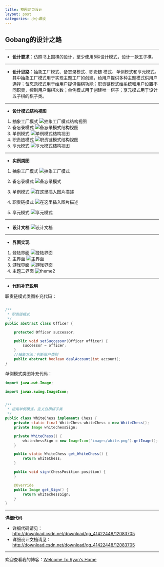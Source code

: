 ```yaml
---
title: 校园网页设计
layout: post
categories: 小小课设
---
```



## Gobang的设计之路
---
- **设计要求**：仿照书上围棋的设计，至少使用5种设计模式，设计一款五子棋。
---
- **设计思路**：抽象工厂模式、备忘录模式、职责链
模式、单例模式和享元模式。其中抽象工厂模式用于实现主题工厂的创建，给用户提供多种主题模式供用户选择；备忘录模式用于给用户提供悔棋功能；职责链模式给系统和用户设置不同职责，控制用户悔棋次数；单例模式用于创建唯一棋子；享元模式用于设计五子棋的棋子类。
---
- **设计模式结构视图**
1. 抽象工厂模式
![抽象工厂模式结构视图](https://img-blog.csdnimg.cn/20200106083311355.png?x-oss-process=image/watermark,type_ZmFuZ3poZW5naGVpdGk,shadow_10,text_aHR0cHM6Ly9ibG9nLmNzZG4ubmV0L3FxXzQxNDIyNDQ4,size_16,color_FFFFFF,t_70)
2. 备忘录模式
![备忘录模式结构视图](https://img-blog.csdnimg.cn/20200106083324103.png?x-oss-process=image/watermark,type_ZmFuZ3poZW5naGVpdGk,shadow_10,text_aHR0cHM6Ly9ibG9nLmNzZG4ubmV0L3FxXzQxNDIyNDQ4,size_16,color_FFFFFF,t_70)
3. 单例模式
![单例模式结构视图](https://img-blog.csdnimg.cn/20200106083348348.png?x-oss-process=image/watermark,type_ZmFuZ3poZW5naGVpdGk,shadow_10,text_aHR0cHM6Ly9ibG9nLmNzZG4ubmV0L3FxXzQxNDIyNDQ4,size_16,color_FFFFFF,t_70)
4. 职责链模式
![职责链模式结构视图](https://img-blog.csdnimg.cn/20200106083400173.png?x-oss-process=image/watermark,type_ZmFuZ3poZW5naGVpdGk,shadow_10,text_aHR0cHM6Ly9ibG9nLmNzZG4ubmV0L3FxXzQxNDIyNDQ4,size_16,color_FFFFFF,t_70)
5. 享元模式
![享元模式结构视图](https://img-blog.csdnimg.cn/20200106083410448.png?x-oss-process=image/watermark,type_ZmFuZ3poZW5naGVpdGk,shadow_10,text_aHR0cHM6Ly9ibG9nLmNzZG4ubmV0L3FxXzQxNDIyNDQ4,size_16,color_FFFFFF,t_70)
---
- **实例类图**
1. 抽象工厂模式
![抽象工厂模式](https://img-blog.csdnimg.cn/20200106103003223.png?x-oss-process=image/watermark,type_ZmFuZ3poZW5naGVpdGk,shadow_10,text_aHR0cHM6Ly9ibG9nLmNzZG4ubmV0L3FxXzQxNDIyNDQ4,size_16,color_FFFFFF,t_70)
2. 备忘录模式
 ![备忘录模式](https://img-blog.csdnimg.cn/20200106103220370.png?x-oss-process=image/watermark,type_ZmFuZ3poZW5naGVpdGk,shadow_10,text_aHR0cHM6Ly9ibG9nLmNzZG4ubmV0L3FxXzQxNDIyNDQ4,size_16,color_FFFFFF,t_70)

3. 单例模式
 ![在这里插入图片描述](https://img-blog.csdnimg.cn/20200106103649737.png?x-oss-process=image/watermark,type_ZmFuZ3poZW5naGVpdGk,shadow_10,text_aHR0cHM6Ly9ibG9nLmNzZG4ubmV0L3FxXzQxNDIyNDQ4,size_16,color_FFFFFF,t_70)

4. 职责链模式
 ![在这里插入图片描述](https://img-blog.csdnimg.cn/20200106103707690.png?x-oss-process=image/watermark,type_ZmFuZ3poZW5naGVpdGk,shadow_10,text_aHR0cHM6Ly9ibG9nLmNzZG4ubmV0L3FxXzQxNDIyNDQ4,size_16,color_FFFFFF,t_70)

5. 享元模式
![享元模式](https://img-blog.csdnimg.cn/20200106105954369.png?x-oss-process=image/watermark,type_ZmFuZ3poZW5naGVpdGk,shadow_10,text_aHR0cHM6Ly9ibG9nLmNzZG4ubmV0L3FxXzQxNDIyNDQ4,size_16,color_FFFFFF,t_70)

---
- **设计文档**
![设计文档](https://img-blog.csdnimg.cn/20200106084104553.png?x-oss-process=image/watermark,type_ZmFuZ3poZW5naGVpdGk,shadow_10,text_aHR0cHM6Ly9ibG9nLmNzZG4ubmV0L3FxXzQxNDIyNDQ4,size_16,color_FFFFFF,t_70)

---
 - **界面实现**
 1. 登陆界面
![登陆界面](https://img-blog.csdnimg.cn/20200106085717515.png?x-oss-process=image/watermark,type_ZmFuZ3poZW5naGVpdGk,shadow_10,text_aHR0cHM6Ly9ibG9nLmNzZG4ubmV0L3FxXzQxNDIyNDQ4,size_16,color_FFFFFF,t_70)
 2. 主界面
 ![主界面](https://img-blog.csdnimg.cn/20200106090020595.png?x-oss-process=image/watermark,type_ZmFuZ3poZW5naGVpdGk,shadow_10,text_aHR0cHM6Ly9ibG9nLmNzZG4ubmV0L3FxXzQxNDIyNDQ4,size_16,color_FFFFFF,t_70)
 3. 游戏界面
 ![游戏界面](https://img-blog.csdnimg.cn/20200106090106128.png?x-oss-process=image/watermark,type_ZmFuZ3poZW5naGVpdGk,shadow_10,text_aHR0cHM6Ly9ibG9nLmNzZG4ubmV0L3FxXzQxNDIyNDQ4,size_16,color_FFFFFF,t_70)
 4. 主题二界面
 ![theme2](https://img-blog.csdnimg.cn/20200106090207540.png?x-oss-process=image/watermark,type_ZmFuZ3poZW5naGVpdGk,shadow_10,text_aHR0cHM6Ly9ibG9nLmNzZG4ubmV0L3FxXzQxNDIyNDQ4,size_16,color_FFFFFF,t_70)

---
- **代码补充说明**

职责链模式类图补充代码：

```java

/**
 * 职责链模式
 */
public abstract class Officer {

	protected Officer successor;

	public void setSuccessor(Officer officer) {
		successor = officer;
	}
	//抽象方法：判断账户类别
	public abstract boolean dealAccount(int account);
}
```

单例模式类图补充代码：

```java
import java.awt.Image;

import javax.swing.ImageIcon;


/**
 * 运用单例模式，定义白棋棋子类
 */
public class WhiteChess implements Chess {
    private static final WhiteChess whiteChess = new WhiteChess();
    private Image whitechessSign;

    private WhiteChess() {
        whitechessSign = new ImageIcon("images/white.png").getImage();
    }

    public static WhiteChess get_WhiteChess() {
        return whiteChess;
    }

    public void sign(ChessPosition position) {
    }

    @Override
    public Image get_Sign() {
        return whitechessSign;
    }
}
```

---

**详细代码**
- 详细代码请见：http://download.csdn.net/download/qq_41422448/12083705
- 详细设计文档请见：http://download.csdn.net/download/qq_41422448/12083705
---
欢迎查看我的博客：[Welcome To Ryan's Home](http://ryan1016.github.io)

